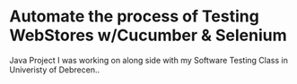 # Automate the process of Testing WebStores w/Cucumber & Selenium
Java Project I was working on along side with my Software Testing Class in Univeristy of Debrecen..

